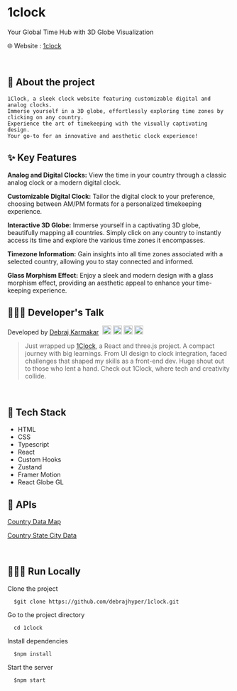 # 1clock

Your Global Time Hub with 3D Globe Visualization

🌐 Website : [1clock](https://1clock.vercel.app/)


<br/>

## 📑 About the project
    1Clock, a sleek clock website featuring customizable digital and analog clocks. 
    Immerse yourself in a 3D globe, effortlessly exploring time zones by clicking on any country. 
    Experience the art of timekeeping with the visually captivating design. 
    Your go-to for an innovative and aesthetic clock experience!

## ✨ Key Features

**Analog and Digital Clocks:** View the time in your country through a classic analog clock or a modern digital clock.

**Customizable Digital Clock:** Tailor the digital clock to your preference, choosing between AM/PM formats for a personalized timekeeping experience.

**Interactive 3D Globe:** Immerse yourself in a captivating 3D globe, beautifully mapping all countries. Simply click on any country to instantly access its time and explore the various time zones it encompasses.

**Timezone Information:** Gain insights into all time zones associated with a selected country, allowing you to stay connected and informed.

**Glass Morphism Effect:** Enjoy a sleek and modern design with a glass morphism effect, providing an aesthetic appeal to enhance your time-keeping experience.

## 👨🏻‍💻 Developer's Talk
Developed by <a href="https://github.com/debrajhyper">Debraj Karmakar</a>
<span style="display:inline-flex; justify-content:space-evenly; width:20%;">
<a href="https://twitter.com/debraj_010">
  <img src="https://cdn.jsdelivr.net/gh/devicons/devicon/icons/twitter/twitter-original.svg" width="20px"/>
</a>
<a href="https://linkedin.com/in/debraj-karmakar-275570199">
  <img src="https://cdn.jsdelivr.net/gh/devicons/devicon/icons/linkedin/linkedin-original.svg" width="20px"/>
</a>
<a href="https://fb.com/debraj.karmakar.923">
  <img src="https://cdn.jsdelivr.net/gh/devicons/devicon/icons/facebook/facebook-original.svg" width="20px"/>
</a>
<a href="https://www.behance.net/debrajkarmakar">
  <img src="https://cdn.jsdelivr.net/gh/devicons/devicon/icons/behance/behance-original.svg" width="20px">
</a>
</span>

>Just wrapped up <a href="https://1clock.vercel.app/">1Clock</a>, a React and three.js project. A compact journey with big learnings. From UI design to clock integration, faced challenges that shaped my skills as a front-end dev. Huge shout out to those who lent a hand. Check out 1Clock, where tech and creativity collide.

<br/>

## 🚀 Tech Stack

- HTML
- CSS
- Typescript
- React
- Custom Hooks
- Zustand
- Framer Motion
- React Globe GL

## 📃 APIs

[Country Data Map](https://geojson-maps.ash.ms/)

[Country State City Data](https://dr5hn.github.io/countries-states-cities-database/)

<br/>

## 🏃🏻‍♂️ Run Locally

Clone the project
```
  $git clone https://github.com/debrajhyper/1clock.git
```

Go to the project directory
```
  cd 1clock
```

Install dependencies
```
  $npm install
```

Start the server
```
  $npm start
```

<br/>